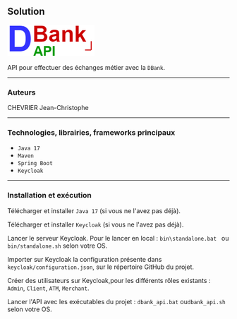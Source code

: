## Solution
![Logo de de DBankAPI](doc/DBankAPI.png)

API pour effectuer des échanges métier avec la `DBank`.

____
### Auteurs
CHEVRIER Jean-Christophe

____
### Technologies, librairies, frameworks principaux

- `Java 17`
- `Maven`
- `Spring Boot`
- `Keycloak`

____
### Installation et exécution

Télécharger et installer `Java 17`
(si vous ne l'avez pas déjà).

Télécharger et installer `Keycloak`
(si vous ne l'avez pas déjà).

Lancer le serveur Keycloak.
Pour le lancer en local : `bin\standalone.bat `
ou `bin/standalone.sh` selon votre OS.

Importer sur Keycloak la configuration
présente dans `keycloak/configuration.json`,
sur le répertoire GitHub du projet.

Créer des utilisateurs sur Keycloak,pour
les différents rôles existants : `Admin`,
`Client`, `ATM`, `Merchant`.

Lancer l'API avec les exécutables du projet :
`dbank_api.bat` ou`dbank_api.sh` selon votre OS.
